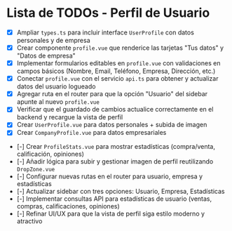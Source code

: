 # Lista de TODOs - Perfil de Usuario

- [x] Ampliar `types.ts` para incluir interface `UserProfile` con datos personales y de empresa  
- [x] Crear componente `profile.vue` que renderice las tarjetas "Tus datos" y "Datos de empresa"  
- [x] Implementar formularios editables en `profile.vue` con validaciones en campos básicos (Nombre, Email, Teléfono, Empresa, Dirección, etc.)  
- [x] Conectar `profile.vue` con el servicio `api.ts` para obtener y actualizar datos del usuario logueado  
- [x] Agregar ruta en el router para que la opción "Usuario" del sidebar apunte al nuevo `profile.vue`  
- [x] Verificar que el guardado de cambios actualice correctamente en el backend y recargue la vista de perfil  
- [x] Crear `UserProfile.vue` para datos personales + subida de imagen  
- [x] Crear `CompanyProfile.vue` para datos empresariales  
- [-] Crear `ProfileStats.vue` para mostrar estadísticas (compra/venta, calificación, opiniones)  
- [-] Añadir lógica para subir y gestionar imagen de perfil reutilizando `DropZone.vue`  
- [-] Configurar nuevas rutas en el router para usuario, empresa y estadísticas  
- [-] Actualizar sidebar con tres opciones: Usuario, Empresa, Estadísticas  
- [-] Implementar consultas API para estadísticas de usuario (ventas, compras, calificaciones, opiniones)  
- [-] Refinar UI/UX para que la vista de perfil siga estilo moderno y atractivo  
